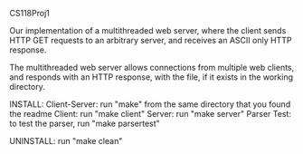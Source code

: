 CS118Proj1

Our implementation of a multithreaded web server, where the client sends HTTP
GET requests to an arbitrary server, and receives an ASCII only HTTP response.

The multithreaded web server allows connections from multiple web clients, and
responds with an HTTP response, with the file, if it exists in the working
directory.

INSTALL: 
Client-Server: run "make" from the same directory that you found the readme
Client: run "make client"
Server: run "make server"
Parser Test: to test the parser, run "make parsertest"

UNINSTALL:
run "make clean"
